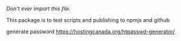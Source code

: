 *Don't ever import this file.*

This package is to test scripts and publishing to npmjs and github


generate password https://hostingcanada.org/htpasswd-generator/
